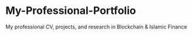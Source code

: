 # My-Professional-Portfolio
My professional CV, projects, and research in Blockchain &amp; Islamic Finance
